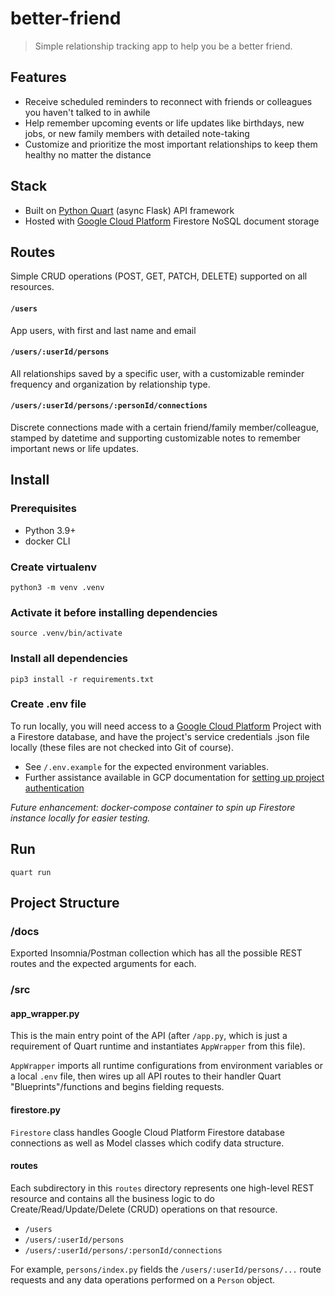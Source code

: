 # better-friend
> Simple relationship tracking app to help you be a better friend. 

## Features
- Receive scheduled reminders to reconnect with friends or colleagues you haven't talked to in awhile
- Help remember upcoming events or life updates like birthdays, new jobs, or new family members with detailed note-taking
- Customize and prioritize the most important relationships to keep them healthy no matter the distance

## Stack
- Built on [Python Quart](https://quart.palletsprojects.com/en/latest/index.html) (async Flask) API framework 
- Hosted with [Google Cloud Platform](https://cloud.google.com) Firestore NoSQL document storage

## Routes
Simple CRUD operations (POST, GET, PATCH, DELETE) supported on all resources. 

#### `/users`
App users, with first and last name and email

#### `/users/:userId/persons`
All relationships saved by a specific user, with a customizable reminder frequency and organization by relationship type.

#### `/users/:userId/persons/:personId/connections`
Discrete connections made with a certain friend/family member/colleague, stamped by datetime and supporting customizable notes to remember important news or life updates.

## Install
### Prerequisites
- Python 3.9+
- docker CLI

### Create virtualenv
```
python3 -m venv .venv
```

### Activate it before installing dependencies
```
source .venv/bin/activate
```

### Install all dependencies
```
pip3 install -r requirements.txt
```

### Create .env file
To run locally, you will need access to a [Google Cloud Platform](https://cloud.google.com) Project with a Firestore database, and have the project's service credentials .json file locally (these files are not checked into Git of course). 
- See `/.env.example` for the expected environment variables.
- Further assistance available in GCP documentation for [setting up project authentication](https://cloud.google.com/firestore/docs/create-database-server-client-library)

_Future enhancement: docker-compose container to spin up Firestore instance locally for easier testing._

## Run
```
quart run
```

## Project Structure
### /docs
Exported Insomnia/Postman collection which has all the possible REST routes and the expected arguments for each.

### /src
#### app_wrapper.py
This is the main entry point of the API (after `/app.py`, which is just a requirement of Quart runtime and instantiates `AppWrapper` from this file). 

`AppWrapper` imports all runtime configurations from environment variables or a local `.env` file, then wires up all API routes to their handler Quart "Blueprints"/functions and begins fielding requests.

#### firestore.py
`Firestore` class handles Google Cloud Platform Firestore database connections as well as Model classes which codify data structure.

#### routes
Each subdirectory in this `routes` directory represents one high-level REST resource and contains all the business logic to do Create/Read/Update/Delete (CRUD) operations on that resource. 
- `/users`
- `/users/:userId/persons`
- `/users/:userId/persons/:personId/connections`

For example, `persons/index.py` fields the `/users/:userId/persons/...` route requests and any data operations performed on a `Person` object.
